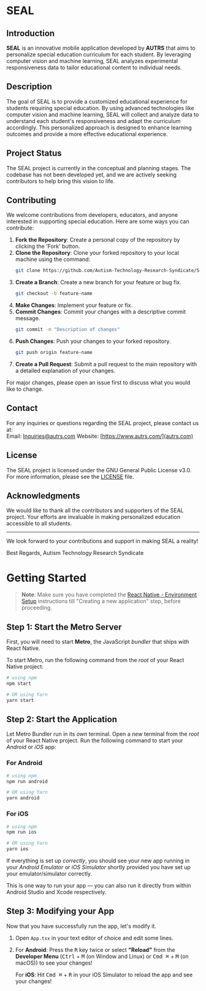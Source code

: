# SEAL

## Introduction
**SEAL** is an innovative mobile application developed by **AUTRS** that aims to personalize special education curriculum for each student. By leveraging computer vision and machine learning, SEAL analyzes experimental responsiveness data to tailor educational content to individual needs.

## Description
The goal of SEAL is to provide a customized educational experience for students requiring special education. By using advanced technologies like computer vision and machine learning, SEAL will collect and analyze data to understand each student's responsiveness and adapt the curriculum accordingly. This personalized approach is designed to enhance learning outcomes and provide a more effective educational experience.

## Project Status
The SEAL project is currently in the conceptual and planning stages. The codebase has not been developed yet, and we are actively seeking contributors to help bring this vision to life.

## Contributing
We welcome contributions from developers, educators, and anyone interested in supporting special education. Here are some ways you can contribute:

1. **Fork the Repository**: Create a personal copy of the repository by clicking the 'Fork' button.
2. **Clone the Repository**: Clone your forked repository to your local machine using the command:
    ```sh
    git clone https://github.com/Autism-Technology-Research-Syndicate/SEALApplication.git
    ```
3. **Create a Branch**: Create a new branch for your feature or bug fix.
    ```sh
    git checkout -b feature-name
    ```
4. **Make Changes**: Implement your feature or fix.
5. **Commit Changes**: Commit your changes with a descriptive commit message.
    ```sh
    git commit -m "Description of changes"
    ```
6. **Push Changes**: Push your changes to your forked repository.
    ```sh
    git push origin feature-name
    ```
7. **Create a Pull Request**: Submit a pull request to the main repository with a detailed explanation of your changes.

For major changes, please open an issue first to discuss what you would like to change.

## Contact
For any inquiries or questions regarding the SEAL project, please contact us at:  
Email: [Inquiries@autrs.com](mailto:Inquiries@autrs.com) 
Website: [https://www.autrs.com/](autrs.com)

## License
The SEAL project is licensed under the GNU General Public License v3.0. For more information, please see the [LICENSE](LICENSE) file.

## Acknowledgments
We would like to thank all the contributors and supporters of the SEAL project. Your efforts are invaluable in making personalized education accessible to all students.

---

We look forward to your contributions and support in making SEAL a reality!

Best Regards,
Autism Technology Research Syndicate

# Getting Started

>**Note**: Make sure you have completed the [React Native - Environment Setup](https://reactnative.dev/docs/environment-setup) instructions till "Creating a new application" step, before proceeding.

## Step 1: Start the Metro Server

First, you will need to start **Metro**, the JavaScript _bundler_ that ships _with_ React Native.

To start Metro, run the following command from the _root_ of your React Native project:

```bash
# using npm
npm start

# OR using Yarn
yarn start
```

## Step 2: Start the Application

Let Metro Bundler run in its _own_ terminal. Open a _new_ terminal from the _root_ of your React Native project. Run the following command to start your _Android_ or _iOS_ app:

### For Android

```bash
# using npm
npm run android

# OR using Yarn
yarn android
```

### For iOS

```bash
# using npm
npm run ios

# OR using Yarn
yarn ios
```

If everything is set up _correctly_, you should see your new app running in your _Android Emulator_ or _iOS Simulator_ shortly provided you have set up your emulator/simulator correctly.

This is one way to run your app — you can also run it directly from within Android Studio and Xcode respectively.

## Step 3: Modifying your App

Now that you have successfully run the app, let's modify it.

1. Open `App.tsx` in your text editor of choice and edit some lines.
2. For **Android**: Press the <kbd>R</kbd> key twice or select **"Reload"** from the **Developer Menu** (<kbd>Ctrl</kbd> + <kbd>M</kbd> (on Window and Linux) or <kbd>Cmd ⌘</kbd> + <kbd>M</kbd> (on macOS)) to see your changes!

   For **iOS**: Hit <kbd>Cmd ⌘</kbd> + <kbd>R</kbd> in your iOS Simulator to reload the app and see your changes!


